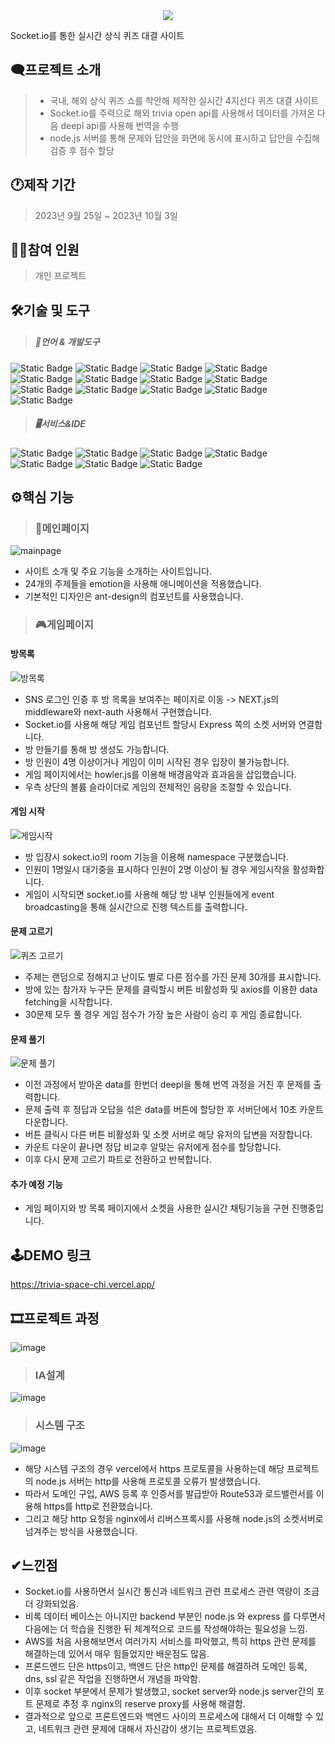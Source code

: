 <div align="center">
  <img src="https://github.com/locke-123/trivia_space/assets/113772136/35988e9f-d043-4b88-ab02-6a5dd049919e">
</div>

Socket.io를 통한 실시간 상식 퀴즈 대결 사이트
## 🗨프로젝트 소개
> - 국내, 해외 상식 퀴즈 쇼를 착안해 제작한 실시간 4지선다 퀴즈 대결 사이트
> - Socket.io를 주력으로 해외 trivia open api를 사용해서 데이터를 가져온 다음 deepl api를 사용해 번역을 수행
> -  node.js 서버를 통해 문제와 답안을 화면에 동시에 표시하고 답안을 수집해 검증 후 점수 할당
## 🕐제작 기간
>2023년 9월 25일 ~ 2023년 10월 3일
## 🙍‍♂️참여 인원
>개인 프로젝트
## 🛠기술 및 도구
>##### 🔧언어 & 개발도구
![Static Badge](https://img.shields.io/badge/HTML5-%23E34F26?logo=html5&logoColor=fff)
![Static Badge](https://img.shields.io/badge/CSS3-%231572B6?logo=css3&logoColor=fff)
![Static Badge](https://img.shields.io/badge/javascript-%23F7DF1E?logo=javascript&logoColor=fff)
![Static Badge](https://img.shields.io/badge/React-%230088CC?logo=React&logoColor=fff)
![Static Badge](https://img.shields.io/badge/typescript-%233178C6?logo=typescript&logoColor=fff)
![Static Badge](https://img.shields.io/badge/Next.js-%23000000?logo=nextdotjs&logoColor=fff)
![Static Badge](https://img.shields.io/badge/socket.io-%23010101?logo=socketdotio&logoColor=fff)
![Static Badge](https://img.shields.io/badge/axios-%235A29E4?logo=axios&logoColor=fff)
![Static Badge](https://img.shields.io/badge/antdesign-%230170FE?logo=antdesign&logoColor=fff)
![Static Badge](https://img.shields.io/badge/express-%23000000?logo=express&logoColor=fff)
![Static Badge](https://img.shields.io/badge/Node.js-%23339933?logo=nodedotjs&logoColor=fff)
![Static Badge](https://img.shields.io/badge/Nginx-%23009639?logo=nginx&logoColor=fff)
![Static Badge](https://img.shields.io/badge/Ubuntu-%23E95420?logo=ubuntu&logoColor=fff)
>##### 🖥서비스&IDE
![Static Badge](https://img.shields.io/badge/VisualStudioCode-%23007ACC?logo=visualstudiocode&logoColor=fff)
![Static Badge](https://img.shields.io/badge/github-%23181717?logo=github&logoColor=fff)
![Static Badge](https://img.shields.io/badge/git-%23F05032?logo=git&logoColor=fff)
![Static Badge](https://img.shields.io/badge/Amazon%20AWS-%23232F3E?logo=amazonaws&logoColor=fff)
![Static Badge](https://img.shields.io/badge/AmazonEC2-%23FF9900?logo=amazonec2&logoColor=fff)
![Static Badge](https://img.shields.io/badge/AmazonRoute53-%238C4FFF?logo=amazonroute53&logoColor=fff)
![Static Badge](https://img.shields.io/badge/Vercel-%23000000?logo=vercel&logoColor=fff)
## ⚙핵심 기능
>### 📃메인페이지
![mainpage](https://github.com/locke-123/trivia_space/assets/113772136/81accca0-0823-4077-b519-3f81b5f07dbf)
- 사이트 소개 및 주요 기능을 소개하는 사이트입니다.
- 24개의 주제들을 emotion을 사용해 애니메이션을 적용했습니다.
- 기본적인 디자인은 ant-design의 컴포넌트를 사용했습니다.
>### 🎮게임페이지
#### 방목록
![방목록](https://github.com/locke-123/trivia_space/assets/113772136/c90f4b1a-2dfa-4096-b0ba-537b1f4e5c6f)
- SNS 로그인 인증 후 방 목록을 보여주는 페이지로 이동 -> NEXT.js의 middleware와 next-auth 사용해서 구현했습니다.
- Socket.io를 사용해 해당 게임 컴포넌트 할당시 Express 쪽의 소켓 서버와 연결합니다.
- 방 만들기를 통해 방 생성도 가능합니다.
- 방 인원이 4명 이상이거나 게임이 이미 시작된 경우 입장이 불가능합니다.
- 게임 페이지에서는 howler.js를 이용해 배경음악과 효과음을 삽입했습니다.
- 우측 상단의 볼륨 슬라이더로 게임의 전체적인 음량을 조절할 수 있습니다.
#### 게임 시작
![게임시작](https://github.com/locke-123/trivia_space/assets/113772136/67dc6ab1-b89d-43b6-b053-4512011701aa)
- 방 입장시 sokect.io의 room 기능을 이용해 namespace 구분했습니다.
- 인원이 1명일시 대기중을 표시하다 인원이 2명 이상이 될 경우 게임시작을 활성화합니다.
- 게임이 시작되면 socket.io를 사용해 해당 방 내부 인원들에게 event broadcasting을 통해 실시간으로 진행 텍스트를 출력합니다.
#### 문제 고르기
![퀴즈 고르기](https://github.com/locke-123/trivia_space/assets/113772136/083bc28e-c2d5-43a1-b864-f58ce65c1300)
- 주제는 랜덤으로 정해지고 난이도 별로 다른 점수를 가진 문제 30개를 표시합니다.
- 방에 있는 참가자 누구든 문제를 클릭할시 버튼 비활성화 및 axios를 이용한 data fetching을 시작합니다.
- 30문제 모두 풀 경우 게임 점수가 가장 높은 사람이 승리 후 게임 종료합니다.
#### 문제 풀기
![문제 풀기](https://github.com/locke-123/trivia_space/assets/113772136/be0c200c-0d1e-40b5-8a9b-dfef7ddf5a95)
- 이전 과정에서 받아온 data를 한번더 deepl을 통해 번역 과정을 거친 후 문제를 출력합니다.
- 문제 출력 후 정답과 오답을 섞은 data를 버튼에 할당한 후 서버단에서 10초 카운트 다운합니다.
- 버튼 클릭시 다른 버튼 비활성화 및 소켓 서버로 해당 유저의 답변을 저장합니다.
- 카운트 다운이 끝나면 정답 비교후 알맞는 유저에게 점수를 할당합니다.
- 이후 다시 문제 고르기 파트로 전환하고 반복합니다.
#### 추가 예정 기능
- 게임 페이지와 방 목록 페이지에서 소켓을 사용한 실시간 채팅기능을 구현 진행중입니다.
## 🕹DEMO 링크
https://trivia-space-chi.vercel.app/
## 🎞프로젝트 과정
![image](https://github.com/locke-123/trivia_space/assets/113772136/dd4c7f62-dd85-48fa-83a5-c71054db53b9)
>### IA설계
![image](https://github.com/locke-123/trivia_space/assets/113772136/20a4197c-5f2a-46a9-a921-b4b54c212dfb)
>### 시스템 구조
![image](https://github.com/locke-123/trivia_space/assets/113772136/995f1a82-6d83-42f5-aa85-2083183b67fc)
- 해당 시스템 구조의 경우 vercel에서 https 프로토콜을 사용하는데 해당 프로젝트의 node.js 서버는 http를 사용해 프로토콜 오류가 발생했습니다.
- 따라서 도메인 구입, AWS 등록 후 인증서를 발급받아 Route53과 로드밸런서를 이용해 https를 http로 전환했습니다.
- 그리고 해당 http 요청을 nginx에서 리버스프록시를 사용해 node.js의 소켓서버로 넘겨주는 방식을 사용했습니다.
## ✔느낀점
- Socket.io를 사용하면서 실시간 통신과 네트워크 관련 프로세스 관련 역량이 조금 더 강화되었음.
- 비록 데이터 베이스는 아니지만 backend 부분인 node.js 와 express 를 다루면서 다음에는 더 학습을 진행한 뒤 체계적으로 코드를 작성해야하는 필요성을 느낌.
- AWS를 처음 사용해보면서 여러가지 서비스를 파악했고, 특히 https 관련 문제를 해결하는데 있어서 매우 힘들었지만 배운점도 많음.
- 프론드엔드 단은 https이고, 백엔드 단은 http인 문제를 해결하려 도메인 등록, dns, ssl 같은 작업을 진행하면서 개념을 파악함.
- 이후 socket 부분에서 문제가 발생했고, socket server와 node.js server간의 포트 문제로 추정 후 nginx의 reserve proxy를 사용해 해결함.
- 결과적으로 앞으로 프론트엔드와 백엔드 사이의 프로세스에 대해서 더 이해할 수 있고, 네트워크 관련 문제에 대해서 자신감이 생기는 프로젝트였음.


